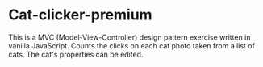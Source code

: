 # Cat-clicker-premium
This is a MVC (Model-View-Controller) design pattern exercise written in vanilla JavaScript. Counts the clicks on each cat photo taken from a list of cats. The cat's properties can be edited. 
